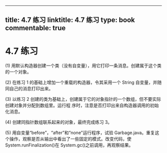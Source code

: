 
---
title: 4.7 练习
linktitle: 4.7 练习
type: book
commentable: true
---

# 4.7 练习

(1) 用默认构造器创建一个类（没有自变量），用它打印一条消息。创建属于这个类的一个对象。

(2) 在练习 1 的基础上增加一个重载的构造器，令其采用一个 String 自变量，并随同自己的消息打印出来。

(3) 以练习 2 创建的类为基础上，创建属于它的对象指针的一个数组，但不要实际创建对象并分配到数组里。运行程
序时，注意是否打印出来自构造器调用的初始化消息。

(4) 创建同指针数组联系起来的对象，最终完成练习 3。

(5) 用自变量“before”，“after”和“none”运行程序，试验 Garbage.java。重复这个操作，观察是否从输出中看出了一些固定的模式。改变代码，使 System.runFinalization()在 System.gc()之前调用，再观察结果。

    